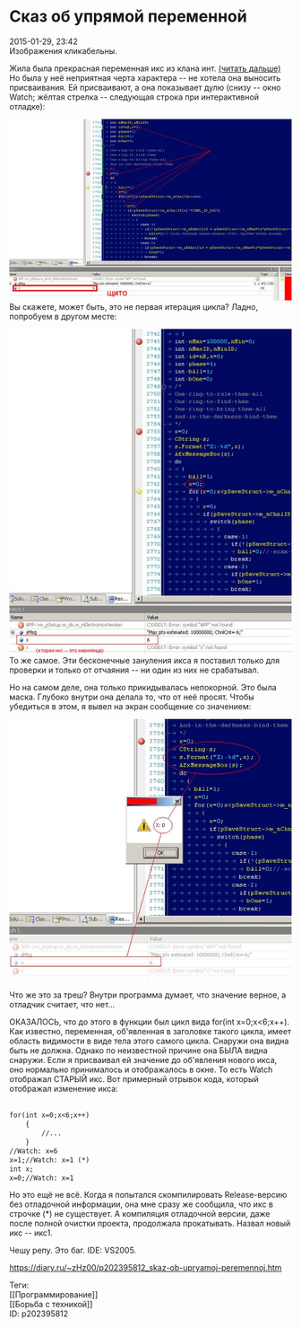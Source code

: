Сказ об упрямой переменной
===========================

   
 2015-01-29, 23:42   
  Изображения кликабельны.   
   
 Жила была прекрасная переменная икс из клана инт.  [(читать дальше)](https://zHz00.diary.ru/p202395812.htm?index=1#linkmore202395812m1)    Но была у неё неприятная черта характера -- не хотела она выносить присваивания. Ей присваивают, а она показывает дулю (снизу -- окно Watch; жёлтая стрелка -- следующая строка при интерактивной отладке):   
   
   [![](pics/6c7qqn6l.png)](https://i.imgur.com/6c7qqn6.png)     
 Вы скажете, может быть, это не первая итерация цикла? Ладно, попробуем в другом месте:   
   
   [![](pics/ZE4GzkWl.png)](https://i.imgur.com/ZE4GzkW.png)     
 То же самое. Эти бесконечные зануления икса я поставил только для проверки и только от отчаяния -- ни один из них не срабатывал.   
   
 Но на самом деле, она только прикидывалась непокорной. Это была маска. Глубоко внутри она делала то, что от неё просят. Чтобы убедиться в этом, я вывел на экран сообщение со значением:   
   
   [![](pics/hjTxXkJl.png)](https://i.imgur.com/hjTxXkJ.png)     
   
 Что же это за треш? Внутри программа думает, что значение верное, а отладчик считает, что нет...   
   
 ОКАЗАЛОСЬ, что до этого в функции был цикл вида for(int x=0;x<6;x++). Как известно, переменная, об'явленная в заголовке такого цикла, имеет область видимости в виде тела этого самого цикла. Снаружи она видна быть не должна. Однако по неизвестной причине она БЫЛА видна снаружи. Если я присваивал ей значение до об'явления нового икса, оно нормально принималось и отображалось в окне. То есть Watch отображал СТАРЫЙ икс. Вот примерный отрывок кода, который отображал изменение икса:   
 
```
  
for(int x=0;x<6;x++)  
	{  
		//...  
	}  
//Watch: x=6  
x=1;//Watch: x=1 (*)  
int x;  
x=0;//Watch: x=1  

```
   
   
 Но это ещё не всё. Когда я попытался скомпилировать Release-версию без отладочной информации, она мне сразу же сообщила, что икс в строчке (*) не существует. А компиляция отладочной версии, даже после полной очистки проекта, продолжала прокатывать. Назвал новый икс -- икс1.   
   
 Чешу репу. Это баг. IDE: VS2005.     
    
 <https://diary.ru/~zHz00/p202395812_skaz-ob-upryamoj-peremennoj.htm>   
   
 Теги:   
 [[Программирование]]   
 [[Борьба с техникой]]   
 ID: p202395812